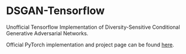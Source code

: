 # DSGAN-Tensorflow
Unofficial Tensorflow Implementation of Diversity-Sensitive Conditional Generative Adversarial Networks. 

Official PyTorch implementation and project page can be found [here](https://github.com/maga33/DSGAN).
